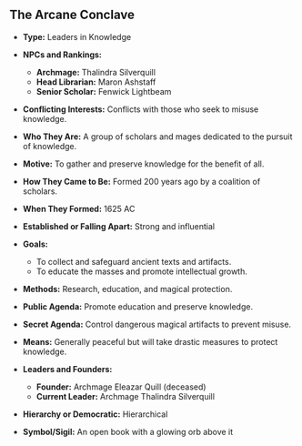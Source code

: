 ## The Arcane Conclave

- **Type:** Leaders in Knowledge

- **NPCs and Rankings:**
    - **Archmage:** Thalindra Silverquill
    - **Head Librarian:** Maron Ashstaff
    - **Senior Scholar:** Fenwick Lightbeam

- **Conflicting Interests:** Conflicts with those who seek to misuse knowledge.

- **Who They Are:** A group of scholars and mages dedicated to the pursuit of knowledge.

- **Motive:** To gather and preserve knowledge for the benefit of all.

- **How They Came to Be:** Formed 200 years ago by a coalition of scholars.

- **When They Formed:** 1625 AC

- **Established or Falling Apart:** Strong and influential

- **Goals:**
    - To collect and safeguard ancient texts and artifacts.
    - To educate the masses and promote intellectual growth.

- **Methods:** Research, education, and magical protection.

- **Public Agenda:** Promote education and preserve knowledge.

- **Secret Agenda:** Control dangerous magical artifacts to prevent misuse.

- **Means:** Generally peaceful but will take drastic measures to protect knowledge.

- **Leaders and Founders:**
    - **Founder:** Archmage Eleazar Quill (deceased)
    - **Current Leader:** Archmage Thalindra Silverquill

- **Hierarchy or Democratic:** Hierarchical

- **Symbol/Sigil:** An open book with a glowing orb above it
